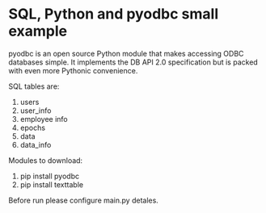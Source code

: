 # SQL, Python and pyodbc small example

pyodbc is an open source Python module that makes accessing ODBC databases simple. It implements the DB API 2.0 specification but is packed with even more Pythonic convenience.

SQL tables are:
  1) users
  2) user_info
  3) employee info
  4) epochs
  5) data
  6) data_info
  
Modules to download:
  1) pip install pyodbc
  2) pip install texttable
  
Before run please configure main.py detales.
